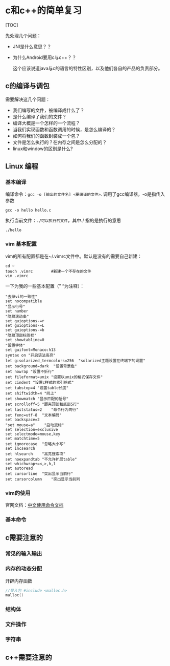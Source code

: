 # c和c++的简单复习

[TOC]

先处理几个问题：

- JNI是什么意思？？

- 为什么Android要用c与c++？？

  这个应该说道java与c的语言的特性区别，以及他们各自的产品的负责部分。

  

## c的编译与调包

需要解决这几个问题：

- 我们编写的文件，被编译成什么了？
- 是什么编译了我们的文件？
- 编译大概是一个怎样的一个流程？
- 当我们实现函数和函数调用的时候，是怎么编译的？
- 如何将我们的函数封装成一个包？
- 文件是怎么执行的？在内存之间是怎么分配的？
- linux和window的区别是什么?







## Linux 编程

### 基本编译

编译命令：`gcc -o [输出的文件名] <要编译的文件>`. 调用了gcc编译器，-o是指传入参数

```shell
gcc -o hello hello.c
```

执行当前文件：`./可以执行的文件`，其中./ 指的是执行的意思

```
./hello 
```



### vim 基本配置

vim的所有配置都是在~/.vimrc文件中。默认是没有的需要自己新建：

```shell
cd ~
touch .vimrc        #新建一个不存在的文件
vim .vimrc
```


一下为我的一些基本配置（” “为注释）：

```shell
"去掉vi的一致性"                                                                                                                                   
set nocompatible
"显示行号"
set number
"隐藏滚动条"
set guioptions-=r
set guioptions-=L
set guioptions-=b
"隐藏顶部标签栏"
set showtabline=0
"设置字体"
set guifont=Monaco:h13
syntax on "开启语法高亮"
let g:solarized_termcolors=256  "solarized主题设置在终端下的设置"
set background=dark  "设置背景色"
set nowrap "设置不折行"
set fileformat=unix "设置以unix的格式保存文件"
set cindent "设置c样式的索引格式"
set tabstop=4 "设置table长度"
set shiftwidth=4 "同上"
set showmatch "显示匹配的括号"
set scrolloff=5 "距离顶部和底部5行"
set laststatus=2    "命令行为两行"
set fenc=utf-8  "文本编码"
set backspace=2
"set mouse=a"    "启动鼠标"
set selection=exclusive
set selectmode=mouse,key
set matchtime=5
set ignorecase  "忽略大小写"
set incsearch
set hlsearch    "高亮搜索项"
set noexpandtab "不允许扩展table"
set whichwrap+=<,>,h,l
set autoread
set cursorline  "突出显示当前行"
set cursorcolumn    "突出显示当前列
```



### vim的使用

官网文档：<a href="../file/reference-2.1.0.pdf" >中文使用命令文档</a>





### 基本命令





## c需要注意的

### 常见的输入输出



### 内存的动态分配

开辟内存函数

```c
//导入包 #include <malloc.h> 
malloc()
```



### 结构体



### 文件操作



### 字符串





## c++需要注意的







